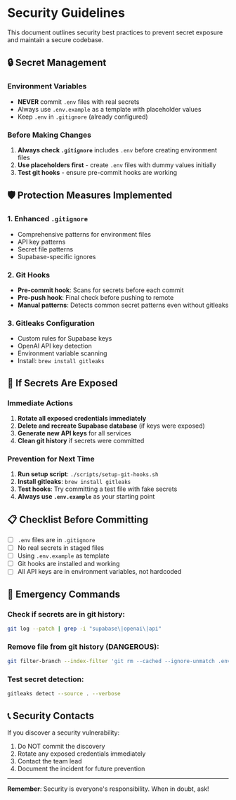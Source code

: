 # Security Guidelines

This document outlines security best practices to prevent secret exposure and maintain a secure codebase.

## 🔒 Secret Management

### Environment Variables
- **NEVER** commit `.env` files with real secrets
- Always use `.env.example` as a template with placeholder values
- Keep `.env` in `.gitignore` (already configured)

### Before Making Changes
1. **Always check `.gitignore`** includes `.env` before creating environment files
2. **Use placeholders first** - create `.env` files with dummy values initially
3. **Test git hooks** - ensure pre-commit hooks are working

## 🛡️ Protection Measures Implemented

### 1. Enhanced `.gitignore`
- Comprehensive patterns for environment files
- API key patterns
- Secret file patterns
- Supabase-specific ignores

### 2. Git Hooks
- **Pre-commit hook**: Scans for secrets before each commit
- **Pre-push hook**: Final check before pushing to remote
- **Manual patterns**: Detects common secret patterns even without gitleaks

### 3. Gitleaks Configuration
- Custom rules for Supabase keys
- OpenAI API key detection
- Environment variable scanning
- Install: `brew install gitleaks`

## 🚨 If Secrets Are Exposed

### Immediate Actions
1. **Rotate all exposed credentials immediately**
2. **Delete and recreate Supabase database** (if keys were exposed)
3. **Generate new API keys** for all services
4. **Clean git history** if secrets were committed

### Prevention for Next Time
1. **Run setup script**: `./scripts/setup-git-hooks.sh`
2. **Install gitleaks**: `brew install gitleaks`
3. **Test hooks**: Try committing a test file with fake secrets
4. **Always use `.env.example`** as your starting point

## 📋 Checklist Before Committing

- [ ] `.env` files are in `.gitignore`
- [ ] No real secrets in staged files
- [ ] Using `.env.example` as template
- [ ] Git hooks are installed and working
- [ ] All API keys are in environment variables, not hardcoded

## 🔧 Emergency Commands

### Check if secrets are in git history:
```bash
git log --patch | grep -i "supabase\|openai\|api"
```

### Remove file from git history (DANGEROUS):
```bash
git filter-branch --index-filter 'git rm --cached --ignore-unmatch .env' HEAD
```

### Test secret detection:
```bash
gitleaks detect --source . --verbose
```

## 📞 Security Contacts

If you discover a security vulnerability:
1. Do NOT commit the discovery
2. Rotate any exposed credentials immediately
3. Contact the team lead
4. Document the incident for future prevention

---

**Remember**: Security is everyone's responsibility. When in doubt, ask! 